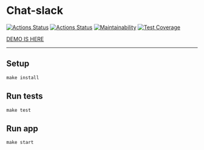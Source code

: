 # Chat-slack

[![Actions Status](https://github.com/sunn-shinne/frontend-project-lvl4/workflows/hexlet-check/badge.svg)](https://github.com/sunn-shinne/frontend-project-lvl4/actions)
[![Actions Status](https://github.com/sunn-shinne/frontend-project-lvl4/workflows/test-and-lint/badge.svg)](https://github.com/sunn-shinne/frontend-project-lvl4/actions)
[![Maintainability](https://api.codeclimate.com/v1/badges/6b21521062af67743539/maintainability)](https://codeclimate.com/github/sunn-shinne/frontend-project-lvl4/maintainability)
[![Test Coverage](https://api.codeclimate.com/v1/badges/6b21521062af67743539/test_coverage)](https://codeclimate.com/github/sunn-shinne/frontend-project-lvl4/test_coverage)

[DEMO IS HERE](https://quiet-brook-64157.herokuapp.com/)

***  

## Setup
```
make install
```

## Run tests
```
make test
```

## Run app
```
make start
```
